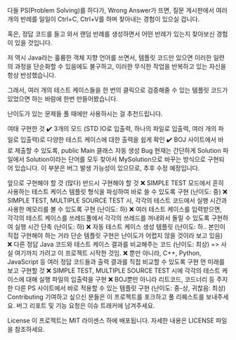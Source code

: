 다들 PS(Problem Solving)를 하다가, Wrong Answer가 뜨면, 질문 게시판에서 여러 개의 반례를 일일이 Ctrl+C, Ctrl+V를 하며 찾아내는 경험이 있으실 겁니다.

혹은, 정답 코드를 들고 와서 랜덤 반례를 생성하면서 어떤 반례가 있는지 찾아보신 경험이 있을 것입니다.

저 역시 Java라는 훌륭한 객체 지향 언어를 쓰면서, 템플릿 코드만 있으면 이러한 일련의 과정을 단순화할 수 있음에도 불구하고, 이러한 무식한 작업을 반복하고 있는 자신을 항상 반성했습니다.

그래서, 여러 개의 테스트 케이스들을 한 번의 클릭으로 검증해줄 수 있는 템플릿 코드가 있었으면 하는 바람에 한번 만들어봤습니다.

난이도가 있는 문제들 풀 때에만 사용하시는 걸 추천드립니다.

여태 구현한 것
✔️ 3개의 모드 (STD IO로 입출력, 하나의 파일로 입출력, 여러 개의 파일로 입출력)로 다양한 테스트 케이스에 대한 출력을 쉽게 확인
✔️ BOJ 사이트에서 바로 제출할 수 있도록, public Main 클래스 자동 생성
Bug
현재는 간단하게 Solution 파일에서 Solution이라는 단어를 모두 찾아서 MySolution으로 바꾸는 방식으로 구현되어 있습니다. 이 부분은 버그 발생 가능성이 있으므로, 추후 수정 예정입니다.

앞으로 구현해야 할 것 (많다)
반드시 구현해야 할 것
❌ SIMPLE TEST 모드에서 흔히 사용하는 테스트 케이스 템플릿 형식을 파싱하여 바로 쓸 수 있도록 구현 (난이도: 중)
❌ SIMPLE TEST, MULTIPLE SOURCE TEST 시, 각각의 테스트 코드에서 실행 시간과 사용한 메모리를 볼 수 있도록 구현 (난이도: 하)
❌ 여러 테스트 케이스를 입력받으면, 각각의 테스트 케이스를 쓰레드풀에서 각각의 쓰레드를 꺼내와서 돌릴 수 있도록 구현하여 실행 시간 단축 (난이도: 하)
❌ 자동 테스트 케이스 생성 템플릿 (난이도: 하.. 본인이 직접 구현해야 하는 거라 단순 템플릿 구현은 난이도가 어렵지 않을 것이라 보고 있음)
❌ 다른 정답 Java 코드와 테스트 케이스 결과를 비교해주는 코드 (난이도: 최상) => 사실 여기까지 가려고 이 프로젝트 시작한 것임.
❌ 뿐만 아니라, C++, Python, JavaScript 등 여러 정답 코드들과 출력 결과를 직접 비교할 수 있도록 구현
먼 미래를 보고 구현할 것
❌ SIMPLE TEST, MULTIPLE SOURCE TEST 시에 각각의 테스트 케이스에 대해 실행 파일의 입출력을 구현
❌ BOJ뿐만 아니라 리트코드, 코드너리 등 주지한 다른 PS 사이트에서 바로 적용할 수 있는 템플릿 구현 (난이도: 중-상, 귀찮음: 최상)
Contributing
기여하고 싶으신 분들은 이 프로젝트를 포크하고 풀 리퀘스트를 보내주세요. 버그 리포트 및 기능 요청은 이슈 트래커에 남겨주세요.

License
이 프로젝트는 MIT 라이센스 하에 배포됩니다. 자세한 내용은 LICENSE 파일을 참조하세요.
